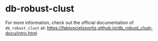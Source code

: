 # db-robust-clust

For more information, check out the official documentation of `db_robust_clust` at: https://fabioscielzoortiz.github.io/db_robust_clust-docu/intro.html

